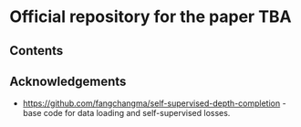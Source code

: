 # Official repository for the paper TBA

## Contents

## Acknowledgements

- https://github.com/fangchangma/self-supervised-depth-completion - base code for data loading and self-supervised losses.